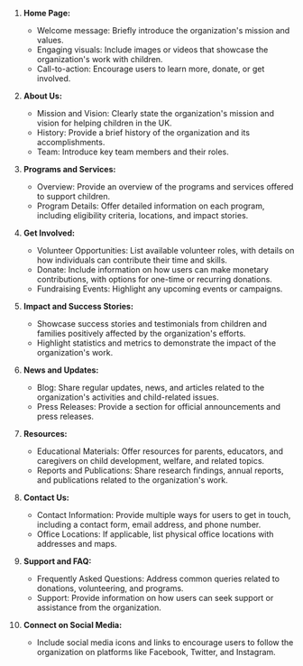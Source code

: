 1. **Home Page:**
    
    - Welcome message: Briefly introduce the organization's mission and values.
    - Engaging visuals: Include images or videos that showcase the organization's work with children.
    - Call-to-action: Encourage users to learn more, donate, or get involved.
2. **About Us:**
    
    - Mission and Vision: Clearly state the organization's mission and vision for helping children in the UK.
    - History: Provide a brief history of the organization and its accomplishments.
    - Team: Introduce key team members and their roles.
3. **Programs and Services:**
    
    - Overview: Provide an overview of the programs and services offered to support children.
    - Program Details: Offer detailed information on each program, including eligibility criteria, locations, and impact stories.
4. **Get Involved:**
    
    - Volunteer Opportunities: List available volunteer roles, with details on how individuals can contribute their time and skills.
    - Donate: Include information on how users can make monetary contributions, with options for one-time or recurring donations.
    - Fundraising Events: Highlight any upcoming events or campaigns.
5. **Impact and Success Stories:**
    
    - Showcase success stories and testimonials from children and families positively affected by the organization's efforts.
    - Highlight statistics and metrics to demonstrate the impact of the organization's work.
6. **News and Updates:**
    
    - Blog: Share regular updates, news, and articles related to the organization's activities and child-related issues.
    - Press Releases: Provide a section for official announcements and press releases.
7. **Resources:**
    
    - Educational Materials: Offer resources for parents, educators, and caregivers on child development, welfare, and related topics.
    - Reports and Publications: Share research findings, annual reports, and publications related to the organization's work.
8. **Contact Us:**
    
    - Contact Information: Provide multiple ways for users to get in touch, including a contact form, email address, and phone number.
    - Office Locations: If applicable, list physical office locations with addresses and maps.
9. **Support and FAQ:**
    
    - Frequently Asked Questions: Address common queries related to donations, volunteering, and programs.
    - Support: Provide information on how users can seek support or assistance from the organization.
10. **Connect on Social Media:**
    
    - Include social media icons and links to encourage users to follow the organization on platforms like Facebook, Twitter, and Instagram.